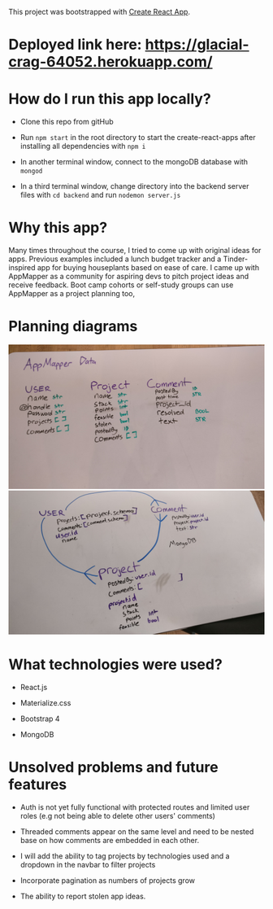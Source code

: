 This project was bootstrapped with [Create React App](https://github.com/facebook/create-react-app).

# Deployed link here: https://glacial-crag-64052.herokuapp.com/

# How do I run this app locally?

- Clone this repo from gitHub

- Run `npm start` in the root directory to start the create-react-apps after installing all dependencies with `npm i`

- In another terminal window, connect to the mongoDB database with `mongod` 

- In a third terminal window, change directory into the backend server files with `cd backend` and run `nodemon server.js`

# Why this app?

Many times throughout the course, I tried to come up with original ideas for apps. Previous examples included a lunch budget tracker and a Tinder-inspired app for buying houseplants based on ease of care. I came up with AppMapper as a community for aspiring devs to pitch project ideas and receive feedback. Boot camp cohorts or self-study groups can use AppMapper as a project planning too,

# Planning diagrams

![Data Models](DataModels.jpg)
![Entity Relationship Diagram](AppMapperERD.jpg)


# What technologies were used?

- React.js

- Materialize.css

- Bootstrap 4

- MongoDB

# Unsolved problems and future features 

- Auth is not yet fully functional with protected routes and limited user roles (e.g not being able to delete other users' comments)

- Threaded comments appear on the same level and need to be nested base on how comments are embedded in each other.

- I will add the ability to tag projects by technologies used and a dropdown in the navbar to filter projects

- Incorporate pagination as numbers of projects grow

- The ability to report stolen app ideas.